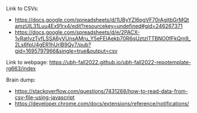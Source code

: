 Link to CSVs: 

- https://docs.google.com/spreadsheets/d/1UByYZl6pgVF70rAgitbGrMQtamzUlL31Luu4Ex91rx4/edit?resourcekey=undefined#gid=246267371
- https://docs.google.com/spreadsheets/d/e/2PACX-1vRatIvzTvfLSSA6yVUnsAMru_Y5eFEIAekb70R6qUztzlTTBNO0fFkQm9_2Ls6fpU4gER1hUrlB9Qy7/pub?gid=1695797966&single=true&output=csv

Link to webpage: https://ubh-fall2022.github.io/ubh-fall2022-repotemplate-rg663/index

Brain dump:

- https://stackoverflow.com/questions/7431268/how-to-read-data-from-csv-file-using-javascript 
- https://developer.chrome.com/docs/extensions/reference/notifications/
